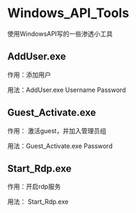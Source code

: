 # Windows_API_Tools
使用WindowsAPI写的一些渗透小工具

## AddUser.exe 

作用：添加用户

用法：AddUser.exe Username Password

## Guest_Activate.exe

作用： 激活guest，并加入管理员组

用法：Guest_Activate.exe Password

## Start_Rdp.exe

作用：开启rdp服务

用法： Start_Rdp.exe
